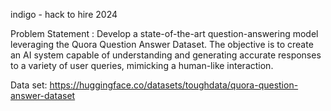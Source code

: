 indigo - hack to hire 2024

Problem Statement : Develop a state-of-the-art question-answering model leveraging the Quora Question Answer Dataset. The objective is to create an AI system capable of 
understanding and generating accurate responses to a variety of user queries, mimicking a human-like interaction.

Data set: https://huggingface.co/datasets/toughdata/quora-question-answer-dataset

